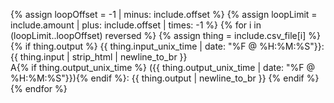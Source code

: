 {% assign loopOffset = -1 | minus: include.offset %}
{% assign loopLimit = include.amount | plus: include.offset | times: -1 %}
{% for i in (loopLimit..loopOffset) reversed %}
{% assign thing = include.csv_file[i] %}
  {% if thing.output %}
{{ thing.input_unix_time | date: "%F @ %H:%M:%S"}}: {{ thing.input | strip_html | newline_to_br }}<br>
A{% if thing.output_unix_time %} ({{ thing.output_unix_time | date: "%F @ %H:%M:%S"}}){% endif %}: {{ thing.output | newline_to_br }}
  {% endif %}
{% endfor %}
